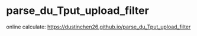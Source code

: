 # parse_du_Tput_upload_filter

online calculate: https://dustinchen26.github.io/parse_du_Tput_upload_filter
